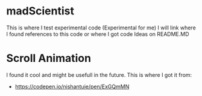 # madScientist
This is where I test experimental code (Experimental for me) I will link where I found references to this code or where I got code Ideas on README.MD

# Scroll Animation
I found it cool and might be usefull in the future.
This is where I got it from:
- https://codepen.io/nishantuie/pen/ExGQmMN